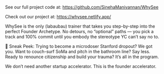 See our full project code at: https://github.com/SinehaManivannan/WhySee

Check out our project at: https://whysee.netlify.app/

WhySee is the only (labaubau) trainer that takes you step-by-step into the perfect Founder Archetype. No detours, no “optional” paths — you pick a track and 100% commit until you embody the stereotype YC can’t say no to.

👀 Sneak Peek:
Trying to become a microdoser Stanford dropout? We got you.
Want to couch-surf SoMa and pitch in the bathroom line? Say less.
Ready to renounce citizenship and build your trauma? It’s all in the program.

We don’t need another startup accelerator. This is the founder accelerator.
